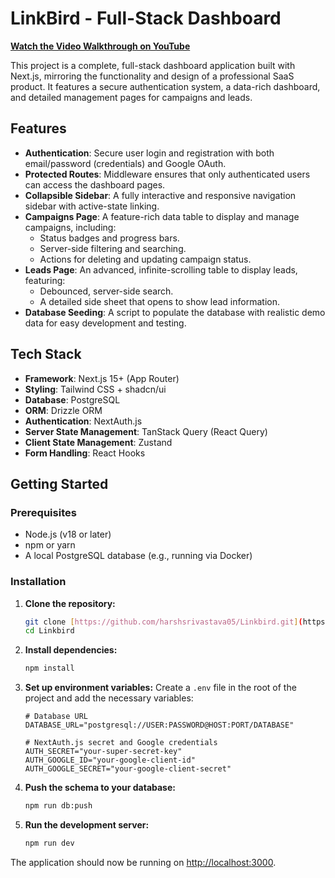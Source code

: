# LinkBird - Full-Stack Dashboard

**[Watch the Video Walkthrough on YouTube](https://youtu.be/armRKtXyCP4)**

This project is a complete, full-stack dashboard application built with Next.js, mirroring the functionality and design of a professional SaaS product. It features a secure authentication system, a data-rich dashboard, and detailed management pages for campaigns and leads.

## Features

-   **Authentication**: Secure user login and registration with both email/password (credentials) and Google OAuth.
-   **Protected Routes**: Middleware ensures that only authenticated users can access the dashboard pages.
-   **Collapsible Sidebar**: A fully interactive and responsive navigation sidebar with active-state linking.
-   **Campaigns Page**: A feature-rich data table to display and manage campaigns, including:
    -   Status badges and progress bars.
    -   Server-side filtering and searching.
    -   Actions for deleting and updating campaign status.
-   **Leads Page**: An advanced, infinite-scrolling table to display leads, featuring:
    -   Debounced, server-side search.
    -   A detailed side sheet that opens to show lead information.
-   **Database Seeding**: A script to populate the database with realistic demo data for easy development and testing.

## Tech Stack

-   **Framework**: Next.js 15+ (App Router)
-   **Styling**: Tailwind CSS + shadcn/ui
-   **Database**: PostgreSQL
-   **ORM**: Drizzle ORM
-   **Authentication**: NextAuth.js
-   **Server State Management**: TanStack Query (React Query)
-   **Client State Management**: Zustand
-   **Form Handling**: React Hooks

## Getting Started

### Prerequisites

-   Node.js (v18 or later)
-   npm or yarn
-   A local PostgreSQL database (e.g., running via Docker)

### Installation

1.  **Clone the repository:**
    ```bash
    git clone [https://github.com/harshsrivastava05/Linkbird.git](https://github.com/harshsrivastava05/Linkbird.git)
    cd Linkbird
    ```

2.  **Install dependencies:**
    ```bash
    npm install
    ```

3.  **Set up environment variables:**
    Create a `.env` file in the root of the project and add the necessary variables:
    ```env
    # Database URL
    DATABASE_URL="postgresql://USER:PASSWORD@HOST:PORT/DATABASE"

    # NextAuth.js secret and Google credentials
    AUTH_SECRET="your-super-secret-key"
    AUTH_GOOGLE_ID="your-google-client-id"
    AUTH_GOOGLE_SECRET="your-google-client-secret"
    ```

4.  **Push the schema to your database:**
    ```bash
    npm run db:push
    ```

5.  **Run the development server:**
    ```bash
    npm run dev
    ```

The application should now be running on [http://localhost:3000](http://localhost:3000).